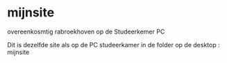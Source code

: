 # mijnsite
overeenkosmtig rabroekhoven op de Studeerkemer PC

Dit is dezelfde site als op de PC studeerkamer in de folder op de desktop : mijnsite
